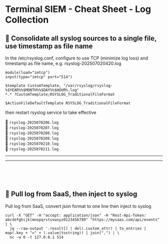 # **Terminal SIEM - Cheat Sheet - Log Collection**

## :bookmark:  **Consolidate all syslog sources to a single file, use timestamp as file name**

In the /etc/rsyslog.conf, configure to use TCP (minimize log loss) and timestamp as file name, e.g. rsyslog-202507020420.log

```
module(load="imtcp")
input(type="imtcp" port="514")

$template CustomTemplate, "/var/rsyslog/rsyslog-%$YEAR%%$MONTH%%$DAY%%$HOUR%.log"
*.* ?CustomTemplate;RSYSLOG_TraditionalFileFormat

$ActionFileDefaultTemplate RSYSLOG_TraditionalFileFormat
```
then restart rsyslog service to take effective

:page_facing_up: `rsyslog-2025070206.log`\
:page_facing_up: `rsyslog-2025070207.log`\
:page_facing_up: `rsyslog-2025070208.log`\
:page_facing_up: `rsyslog-2025070209.log`\
:page_facing_up: `rsyslog-2025070210.log`\
:page_facing_up: `rsyslog-2025070211.log`

---


---
<br />
<br />
<br />

## :bookmark:  **Pull log from SaaS, then inject to syslog**

Pull log from SaaS, convert json format to one line then inject to syslog
```
curl -X "GET" -H "accept: application/json" -H "Rest-Api-Token: abcdefghijklmnopqrstuvwxyz0123456789" "https://mysaas.com/api/events" | \
  jq --raw-output '.result[] | del(.custom_attr) | to_entries | map(.key + "=" + (.value|tostring)) | join(",") | \
  nc -w 0 -t 127.0.0.1 514
```
